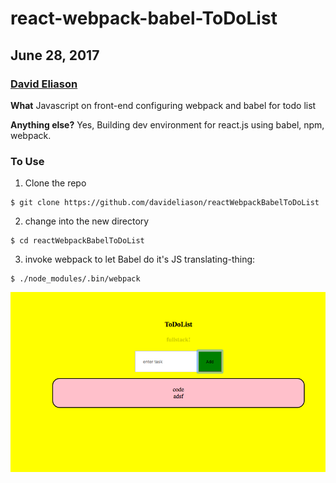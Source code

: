 # react-webpack-babel-ToDoList
## June 28, 2017
### [David Eliason](http://www.deliason.com)
**What**
Javascript on front-end configuring webpack and babel for todo list

**Anything else?**
Yes, Building dev environment for react.js using babel, npm, webpack.

### To Use
1. Clone the repo
````
$ git clone https://github.com/davideliason/reactWebpackBabelToDoList
````
2. change into the new directory
````
$ cd reactWebpackBabelToDoList
````
3. invoke webpack to let Babel do it's JS translating-thing:
````
$ ./node_modules/.bin/webpack
````

![ReactWebpackBabelToDoList](./reactWebpackBabelToDoList.png)
